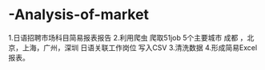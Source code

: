 # -Analysis-of-market
1.日语招聘市场科目简易报表报告
2.利用爬虫 爬取51job 5个主要城市 成都 ，北京，上海，广州，深圳 日语关联工作岗位 写入CSV
3.清洗数据
4.形成简易Excel 报表。
